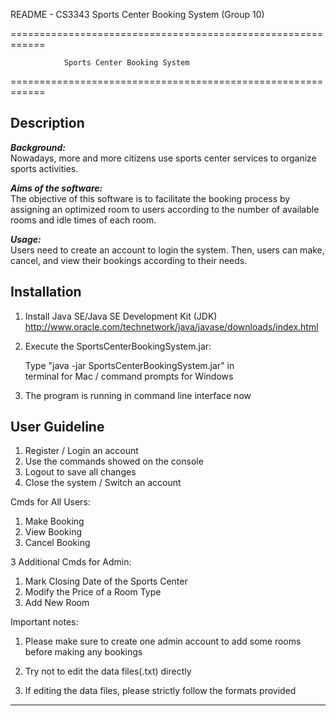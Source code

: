 README - CS3343 Sports Center Booking System (Group 10)

============================================================

                Sports Center Booking System
              
============================================================

Description
------------------------------------------------------------
***Background:***  
Nowadays, more and more citizens use sports center services 
to organize sports activities.

***Aims of the software:***  
The objective of this software is to facilitate the booking
process by assigning an optimized room to users according to 
the number of available rooms and idle times of each room. 

***Usage:***  
Users need to create an account to login the system. Then, 
users can make, cancel, and view their bookings according to 
their needs.

Installation
------------------------------------------------------------
1.  Install Java SE/Java SE Development Kit (JDK)  
http://www.oracle.com/technetwork/java/javase/downloads/index.html

2.  Execute the SportsCenterBookingSystem.jar:  

    Type "java -jar SportsCenterBookingSystem.jar" in  
    terminal for Mac / command prompts for Windows

3.  The program is running in command line interface now

User Guideline
------------------------------------------------------------
1.  Register / Login an account  
2.  Use the commands showed on the console
3.  Logout to save all changes
4.  Close the system / Switch an account 

Cmds for All Users:  
1.  Make Booking  
2.  View Booking  
3.  Cancel Booking

3 Additional Cmds for Admin:  
1.  Mark Closing Date of the Sports Center
2.  Modify the Price of a Room Type
3.  Add New Room

Important notes:  

1. Please make sure to create one admin account to add some
   rooms before making any bookings

3. Try not to edit the data files(.txt) directly

4. If editing the data files, please strictly follow the
   formats provided

------------------------------------------------------------

